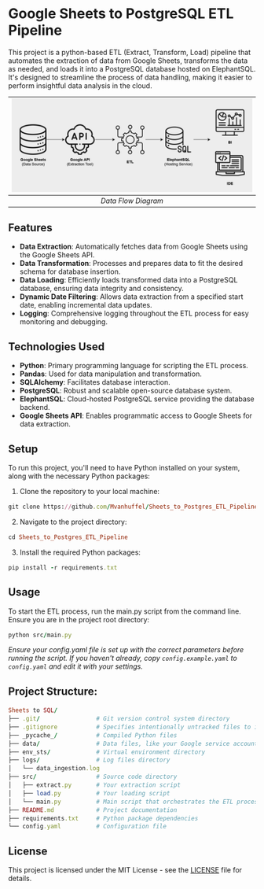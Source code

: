 # Google Sheets to PostgreSQL ETL Pipeline

This project is a python-based ETL (Extract, Transform, Load) pipeline that automates the extraction of data from Google Sheets, transforms the data as needed, and loads it into a PostgreSQL database hosted on ElephantSQL. It's designed to streamline the process of data handling, making it easier to perform insightful data analysis in the cloud.

| ![etl_flow](etl_flow.png) |
|:--:| 
| *Data Flow Diagram* |

## Features
- **Data Extraction**: Automatically fetches data from Google Sheets using the Google Sheets API.
- **Data Transformation**: Processes and prepares data to fit the desired schema for database insertion.
- **Data Loading**: Efficiently loads transformed data into a PostgreSQL database, ensuring data integrity and consistency.
- **Dynamic Date Filtering**: Allows data extraction from a specified start date, enabling incremental data updates.
- **Logging**: Comprehensive logging throughout the ETL process for easy monitoring and debugging.

## Technologies Used
- **Python**: Primary programming language for scripting the ETL process.
- **Pandas**: Used for data manipulation and transformation.
- **SQLAlchemy**: Facilitates database interaction.
- **PostgreSQL**: Robust and scalable open-source database system.
- **ElephantSQL**: Cloud-hosted PostgreSQL service providing the database backend.
- **Google Sheets API**: Enables programmatic access to Google Sheets for data extraction.

## Setup
To run this project, you'll need to have Python installed on your system, along with the necessary Python packages:

1. Clone the repository to your local machine:
```ruby
git clone https://github.com/Mvanhuffel/Sheets_to_Postgres_ETL_Pipeline.git
```

2. Navigate to the project directory:
```ruby
cd Sheets_to_Postgres_ETL_Pipeline
```

3. Install the required Python packages:
```ruby
pip install -r requirements.txt
```

## Usage
To start the ETL process, run the main.py script from the command line. Ensure you are in the project root directory:
```ruby
python src/main.py
```
*Ensure your config.yaml file is set up with the correct parameters before running the script. If you haven't already, copy `config.example.yaml` to `config.yaml` and edit it with your settings.*

## Project Structure:

```ruby
Sheets to SQL/
├── .git/                # Git version control system directory
├── .gitignore           # Specifies intentionally untracked files to ignore
├── _pycache_/           # Compiled Python files
├── data/                # Data files, like your Google service account JSON
├── env_sts/             # Virtual environment directory
├── logs/                # Log files directory
│   └── data_ingestion.log
├── src/                 # Source code directory
│   ├── extract.py       # Your extraction script
│   ├── load.py          # Your loading script
│   └── main.py          # Main script that orchestrates the ETL process
├── README.md            # Project documentation
├── requirements.txt     # Python package dependencies
└── config.yaml          # Configuration file 
```

## License
This project is licensed under the MIT License - see the [LICENSE](https://www.mit.edu/~amini/LICENSE.md) file for details.

